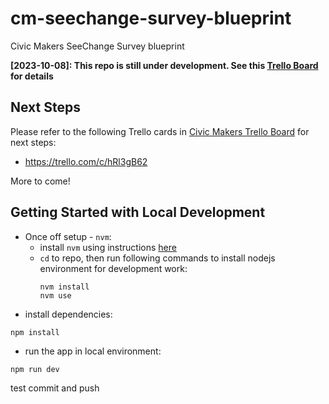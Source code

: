 # cm-seechange-survey-blueprint
Civic Makers SeeChange Survey blueprint

**[2023-10-08]: This repo is still under development. See this [Trello Board](https://trello.com/b/iPHuVc0J/civic-makers-2023) for details**

## Next Steps
Please refer to the following Trello cards in [Civic Makers Trello Board](https://trello.com/b/iPHuVc0J/civic-makers-2023) for next steps:
* https://trello.com/c/hRl3gB62

More to come!

## Getting Started with Local Development
* Once off setup - `nvm`:
    * install `nvm` using instructions [here](https://github.com/nvm-sh/nvm#git-install)
    * `cd` to repo, then run following commands to install nodejs environment for development work:
        ```
        nvm install
        nvm use
        ```
* install dependencies:
```
npm install
```
* run the app in local environment:
```
npm run dev
```
test commit and push 